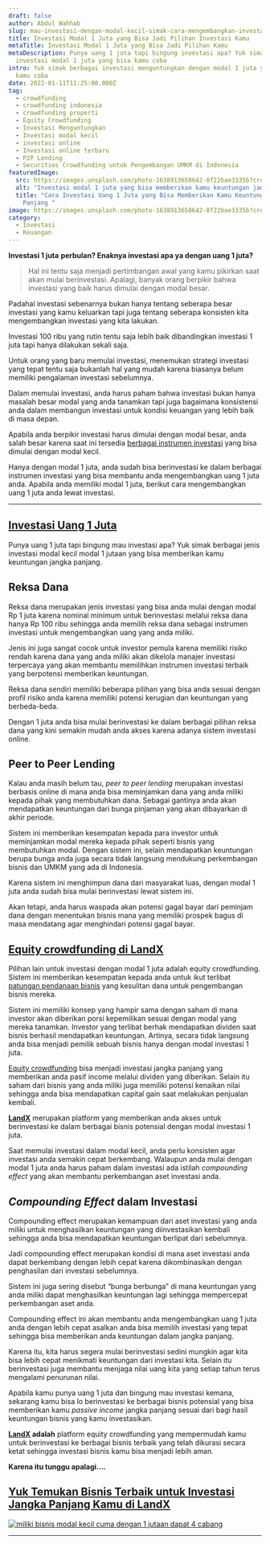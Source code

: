 ```yaml
---
draft: false
author: Abdul Wahhab
slug: mau-investasi-dengan-modal-kecil-simak-cara-mengembangkan-investasi-modal-1-juta
title: Investasi Modal 1 Juta yang Bisa Jadi Pilihan Investasi Kamu
metaTitle: Investasi Modal 1 Juta yang Bisa Jadi Pilihan Kamu
metaDescription: Punya uang 1 juta tapi bingung investasi apa? Yuk simak
  investasi modal 1 juta yang bisa kamu coba
intro: Yuk simak berbagai investasi menguntungkan dengan modal 1 juta yang bisa
  kamu coba
date: 2022-01-11T11:25:00.000Z
tag:
  - crowdfunding
  - crowdfunding indonesia
  - crowdfunding properti
  - Equity Crowdfunding
  - Investasi Menguntungkan
  - Investasi modal kecil
  - investasi online
  - Investasi online terbaru
  - P2P Lending
  - Securities Crowdfunding untuk Pengembangan UMKM di Indonesia
featuredImage:
  src: https://images.unsplash.com/photo-1638913658642-8f22bae3335b?crop=entropy&cs=tinysrgb&fit=max&fm=jpg&ixid=MnwxMTc3M3wxfDF8c2VhcmNofDF8fG1vbmV5fGVufDB8fHx8MTY0MjQwODEwNg&ixlib=rb-1.2.1&q=80&w=1080
  alt: "Investasi modal 1 juta yang bisa memberikan kamu keuntungan jangka panjang "
  title: "Cara Investasi Uang 1 Juta yang Bisa Memberikan Kamu Keuntungan Jangka
    Panjang "
image: https://images.unsplash.com/photo-1638913658642-8f22bae3335b?crop=entropy&cs=tinysrgb&fit=max&fm=jpg&ixid=MnwxMTc3M3wxfDF8c2VhcmNofDF8fG1vbmV5fGVufDB8fHx8MTY0MjQwODEwNg&ixlib=rb-1.2.1&q=80&w=1080
category:
  - Investasi
  - Keuangan
---
```

**Investasi 1 juta**  **perbulan? Enaknya investasi apa ya dengan uang 1 juta?**

> Hal ini tentu saja menjadi pertimbangan awal yang kamu pikirkan saat akan mulai berinvestasi. Apalagi, banyak orang berpikir bahwa investasi yang baik harus dimulai dengan modal besar.

Padahal investasi sebenarnya bukan hanya tentang seberapa besar investasi yang kamu keluarkan tapi juga tentang seberapa konsisten kita mengembangkan investasi yang kita lakukan.

Investasi 100 ribu yang rutin tentu saja lebih baik dibandingkan investasi 1 juta tapi hanya dilakukan sekali saja.

Untuk orang yang baru memulai investasi, menemukan strategi investasi yang tepat tentu saja bukanlah hal yang mudah karena biasanya belum memiliki pengalaman investasi sebelumnya.

Dalam memulai investasi, anda harus paham bahwa investasi bukan hanya masalah besar modal yang anda tanamkan tapi juga bagaimana konsistensi anda dalam membangun investasi untuk kondisi keuangan yang lebih baik di masa depan.

Apabila anda berpikir investasi harus dimulai dengan modal besar, anda salah besar karena saat ini tersedia [berbagai instrumen investasi](https://landx.id/) yang bisa dimulai dengan modal kecil.

Hanya dengan modal 1 juta, anda sudah bisa berinvestasi ke dalam berbagai instrumen investasi yang bisa membantu anda mengembangkan uang 1 juta anda. Apabila anda memiliki modal 1 juta, berikut cara mengembangkan uang 1 juta anda lewat investasi.

- - -

## [Investasi Uang 1 Juta](https://landx.id/)

Punya uang 1 juta tapi bingung mau investasi apa? Yuk simak berbagai jenis investasi modal kecil modal 1 jutaan yang bisa memberikan kamu keuntungan jangka panjang. 

## Reksa Dana

Reksa dana merupakan jenis investasi yang bisa anda mulai dengan modal Rp 1 juta karena nominal minimum untuk berinvestasi melalui reksa dana hanya Rp 100 ribu sehingga anda memilih reksa dana sebagai instrumen investasi untuk mengembangkan uang yang anda miliki.

Jenis ini juga sangat cocok untuk investor pemula karena memiliki risiko rendah karena dana yang anda miliki akan dikelola manajer investasi terpercaya yang akan membantu memilihkan instrumen investasi terbaik yang berpotensi memberikan keuntungan.

Reksa dana sendiri memiliki beberapa pilihan yang bisa anda sesuai dengan profil risiko anda karena memiliki potensi kerugian dan keuntungan yang berbeda-beda.

Dengan 1 juta anda bisa mulai berinvestasi ke dalam berbagai pilihan reksa dana yang kini semakin mudah anda akses karena adanya sistem investasi online.

## Peer to Peer Lending

Kalau anda masih belum tau, *peer to peer lending* merupakan investasi berbasis online di mana anda bisa meminjamkan dana yang anda miliki kepada pihak yang membutuhkan dana. Sebagai gantinya anda akan mendapatkan keuntungan dari bunga pinjaman yang akan dibayarkan di akhir periode.

Sistem ini memberikan kesempatan kepada para investor untuk meminjamkan modal mereka kepada pihak seperti bisnis yang membutuhkan modal. Dengan sistem ini, selain mendapatkan keuntungan berupa bunga anda juga secara tidak langsung mendukung perkembangan bisnis dan UMKM yang ada di Indonesia.

Karena sistem ini menghimpun dana dari masyarakat luas, dengan modal 1 juta anda sudah bisa mulai berinvestasi lewat sistem ini.

Akan tetapi, anda harus waspada akan potensi gagal bayar dari peminjam dana dengan menentukan bisnis mana yang memiliki prospek bagus di masa mendatang agar menghindari potensi gagal bayar.

## [Equity crowdfunding di LandX](https://landx.id/)

Pilihan lain untuk investasi dengan modal 1 juta adalah equity crowdfunding. Sistem ini memberikan kesempatan kepada anda untuk ikut terlibat [patungan pendanaan bisnis](https://landx.id/) yang kesulitan dana untuk pengembangan bisnis mereka.

Sistem ini memiliki konsep yang hampir sama dengan saham di mana investor akan diberikan porsi kepemilikan sesuai dengan modal yang mereka tanamkan. Investor yang terlibat berhak mendapatkan dividen saat bisnis berhasil mendapatkan keuntungan.  Artinya, secara tidak langsung anda bisa menjadi pemilik sebuah bisnis hanya dengan modal investasi 1 juta.

[Equity crowdfunding](https://landx.id/) bisa menjadi investasi jangka panjang yang memberikan anda pasif income melalui dividen yang diberikan. Selain itu saham dari bisnis yang anda miliki juga memiliki potensi kenaikan nilai sehingga anda bisa mendapatkan capital gain saat melakukan penjualan kembali.

**[LandX](https://landx.id/)** merupakan platform yang memberikan anda akses untuk berinvestasi ke dalam berbagai bisnis potensial dengan modal investasi 1 juta.

Saat memulai investasi dalam modal kecil, anda perlu konsisten agar investasi anda semakin cepat berkembang. Walaupun anda mulai dengan modal 1 juta anda harus paham dalam investasi ada istilah *compounding effect* yang akan membantu perkembangan aset investasi anda.

## *Compounding Effect* dalam Investasi

Compounding effect merupakan kemampuan dari aset investasi yang anda miliki untuk menghasilkan keuntungan yang diinvestasikan kembali sehingga anda bisa mendapatkan keuntungan berlipat dari sebelumnya.

Jadi compounding effect merupakan kondisi di mana aset investasi anda dapat berkembang dengan lebih cepat karena dikombinasikan dengan penghasilan dari investasi sebelumnya.

Sistem ini juga sering disebut “bunga berbunga” di mana keuntungan yang anda miliki dapat menghasilkan keuntungan lagi sehingga mempercepat perkembangan aset anda.

Compounding effect ini akan membantu anda mengembangkan uang 1 juta anda dengan lebih cepat asalkan anda bisa memilih investasi yang tepat sehingga bisa memberikan anda keuntungan dalam jangka panjang.

Karena itu, kita harus segera mulai berinvestasi sedini mungkin agar kita bisa lebih cepat menikmati keuntungan dari investasi kita. Selain itu berinvestasi juga membantu menjaga nilai uang kita yang setiap tahun terus mengalami penurunan nilai.

Apabila kamu punya uang 1 juta dan bingung mau investasi kemana, sekarang kamu bisa lo berinvestasi ke berbagai bisnis potensial yang bisa memberikan kamu *passive income* jangka panjang sesuai dari bagi hasil keuntungan bisnis yang kamu investasikan.

**[LandX](https://app.landx.id/?utm_source=Organic+Page&utm_medium=Content+Blog&utm_campaign=BlogLandX&utm_id=Blog) adalah** platform equity crowdfunding yang mempermudah kamu untuk berinvestasi ke berbagai bisnis terbaik yang telah dikurasi secara ketat sehingga investasi bisnis kamu bisa menjadi lebih aman.

**Karena itu tunggu apalagi....**

## [Yuk Temukan Bisnis Terbaik untuk Investasi Jangka Panjang Kamu di LandX](https://app.landx.id/?utm_source=Organic+Page&utm_medium=Content+Blog&utm_campaign=BlogLandX&utm_id=Blog)

<!--StartFragment-->

[![miliki bisnis modal kecil cuma dengan 1 jutaan dapat 4 cabang ](https://accountgram-production.sfo2.cdn.digitaloceanspaces.com/landx_ghost/2021/11/jadi-owner-bisnis-hanya-1-jutaan-dengan-cuan-yang-sangat-menjanjikan.png)](https://app.landx.id/?utm_source=Organic+Page&utm_medium=Content+Blog&utm_campaign=BlogLandX&utm_id=Blog)

<!--EndFragment-->

- - -